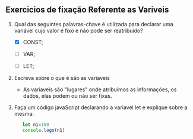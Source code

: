 ## Exercicios de fixação Referente as Variveis 
1.  Qual das seguintes palavras-chave é utilizada para declarar uma variável cujo valor é fixo e não pode ser reatribuído?
     - [X] CONST;
     - [ ] VAR;
     - [ ] LET;


2. Escreva sobre o que é são as variaveis 
   - As variaveis são "lugares" onde atribuimos as informações, os dados, elas podem ou não ser fixas. 

3. Faça um código javaScript declarando a variavel let e explique sobre a mesma:
     ```javascript
        let n1=100
        console.logo(n1)
    ```
